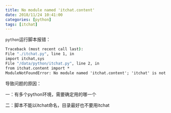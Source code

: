 ```yaml
---
title: No module named 'itchat.content'
date: 2018/11/24 10:41:00
categories: [python]
tags: [itchat]
---
```


`python`运行脚本报错：

```cmd
Traceback (most recent call last):
File "./itchat.py", line 1, in 
import itchat,sys
File "/data/python/itchat.py", line 2, in 
from itchat.content import *
ModuleNotFoundError: No module named 'itchat.content'; 'itchat' is not a package
```

导致问题的原因：

一：有多个python环境，需要确定用的哪一个

二：脚本不能以itchat命名，目录最好也不要用itchat
